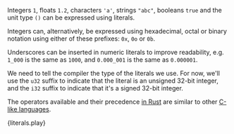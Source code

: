 Integers `1`, floats `1.2`, characters `'a'`, strings `"abc"`, booleans `true`
and the unit type `()` can be expressed using literals.

Integers can, alternatively, be expressed using hexadecimal, octal or binary
notation using either of these prefixes: `0x`, `0o` or `0b`.

Underscores can be inserted in numeric literals to improve readability, e.g.
`1_000` is the same as `1000`, and `0.000_001` is the same as `0.000001`.

We need to tell the compiler the type of the literals we use. For now,
we'll use the `u32` suffix to indicate that the literal is an unsigned 32-bit
integer, and the `i32` suffix to indicate that it's a signed 32-bit integer.

The operators available and their precedence [in Rust][rust op-prec] are similar to other
[C-like languages][op-prec].

{literals.play}

[rust op-prec]: https://doc.rust-lang.org/reference.html#operator-precedence
[op-prec]: https://en.wikipedia.org/wiki/Operator_precedence#Programming_languages
